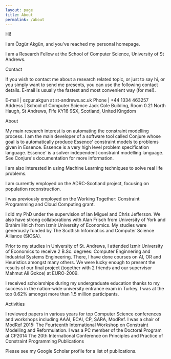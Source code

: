 ```yaml
---
layout: page
title: About
permalink: /about
---
```


Hi!

I am Özgür Akgün, and you've reached my personal homepage.

I am a Research Fellow at the School of Computer Science, University of St Andrews.


Contact

If you wish to contact me about a research related topic, or just to say hi, or you simply want to send me presents, you can use the following contact details. E-mail is usually the fastest and most convenient way (for me!).

E-mail  | ozgur.akgun at st-andrews.ac.uk
Phone   | +44 1334 463257
Address | School of Computer Science 
          Jack Cole Building, Room 0.21 
          North Haugh, St Andrews, Fife 
          KY16 9SX, Scotland, United Kingdom

About

My main research interest is on automating the constraint modelling process. I am the main developer of a software tool called Conjure whose goal is to automatically produce Essence' constraint models to problems given in Essence. Essence is a very high level problem specification language. Essence' is a solver independent constraint modelling language. See Conjure's documentation for more information.

I am also interested in using Machine Learning techniques to solve real life problems.

I am currently employed on the ADRC-Scotland project, focusing on population reconstruction.

I was previously employed on the Working Together: Constraint Programming and Cloud Computing grant.

I did my PhD under the supervision of Ian Miguel and Chris Jefferson. We also have strong collaborations with Alan Frisch from University of York and Brahim Hnich from Izmir University of Economics. My studies were generously funded by The Scottish Informatics and Computer Science Alliance (SICSA).

Prior to my studies in University of St. Andrews, I attended Izmir University of Economics to receive 2 B.Sc. degrees: Computer Enginnering and Industrial Systems Engineering. There, I have done courses on AI, OR and Heuristics amongst many others. We were lucky enough to present the results of our final project (together with 2 friends and our supervisor Mahmut Ali Gokce) at EURO-2009.

I received scholarships during my undergraduate education thanks to my success in the nation-wide university entrance exam in Turkey. I was at the top 0.62% amongst more than 1.5 million participants.

Activities

I reviewed papers in various years for top Computer Science conferences and workshops including AAAI, ECAI, CP, SARA, ModRef.
I was a chair of ModRef 2015: The Fourteenth International Workshop on Constraint Modelling and Reformulation.
I was a PC member of the Doctoral Program at CP2014 The 20th International Conference on Principles and Practice of Constraint Programming
Publications

Please see my Google Scholar profile for a list of publications.

